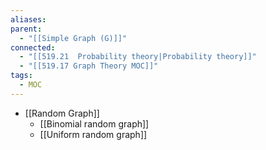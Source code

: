 ```yaml
---
aliases: 
parent:
  - "[[Simple Graph (G)]]"
connected:
  - "[[519.21  Probability theory|Probability theory]]"
  - "[[519.17 Graph Theory MOC]]"
tags:
  - MOC
---
```


- [[Random Graph]]
    - [[Binomial random graph]]
    - [[Uniform random graph]]











